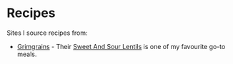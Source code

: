 # Recipes

Sites I source recipes from:

- [Grimgrains](https://grimgrains.com/) - Their [Sweet And Sour
  Lentils](https://grimgrains.com/site/sweet_and_sour_lentils.html) is one of my
  favourite go-to meals.
